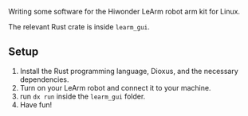 Writing some software for the Hiwonder LeArm robot arm kit for Linux. 

The relevant Rust crate is inside `learm_gui`.

## Setup
1. Install the Rust programming language, Dioxus, and the necessary dependencies.
2. Turn on your LeArm robot and connect it to your machine.
3. run `dx run` inside the `learm_gui` folder. 
4. Have fun!
